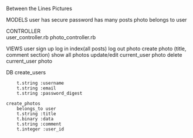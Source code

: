 Between the Lines Pictures

MODELS
    user
        has secure password
        has many posts
    photo
        belongs to user

CONTROLLER  
    user_controller.rb
    photo_controller.rb

VIEWS
    user
        sign up
        log in
        index(all posts)
        log out
    photo
        create photo (title, comment section)
        show all photos
        update/edit current_user photo
        delete current_user photo

DB
    create_users

        t.string :username
        t.string :email
        t.string :password_digest

    create_photos
        belongs_to user
        t.string :title
        t.binary :data
        t.string :comment
        t.integer :user_id